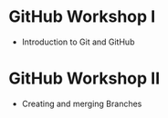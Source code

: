 # GitHub Workshop I
- Introduction to Git and GitHub

# GitHub Workshop II
- Creating and merging Branches